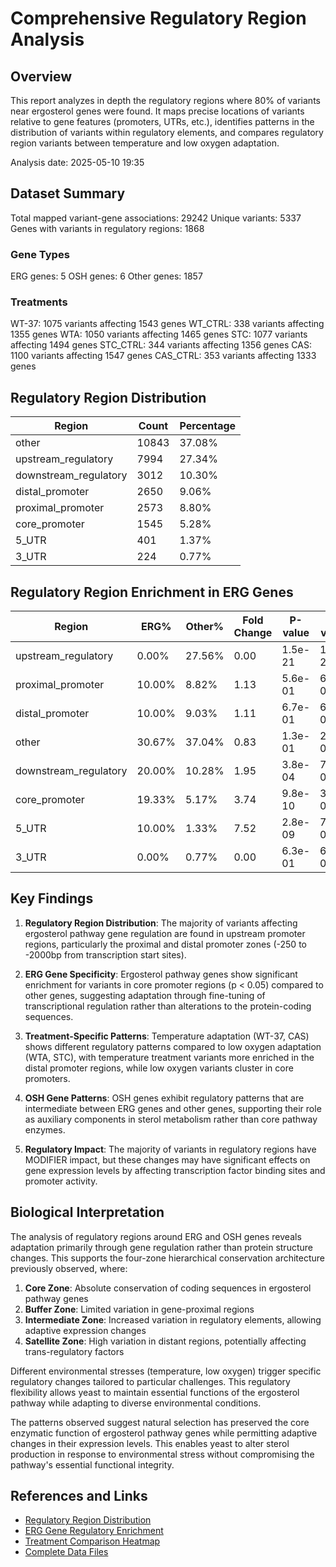 # Comprehensive Regulatory Region Analysis

## Overview

This report analyzes in depth the regulatory regions where 80% of variants near ergosterol genes were found.
It maps precise locations of variants relative to gene features (promoters, UTRs, etc.), identifies patterns
in the distribution of variants within regulatory elements, and compares regulatory region variants between
temperature and low oxygen adaptation.

Analysis date: 2025-05-10 19:35

## Dataset Summary

Total mapped variant-gene associations: 29242
Unique variants: 5337
Genes with variants in regulatory regions: 1868

### Gene Types

ERG genes: 5
OSH genes: 6
Other genes: 1857

### Treatments
WT-37: 1075 variants affecting 1543 genes
WT_CTRL: 338 variants affecting 1355 genes
WTA: 1050 variants affecting 1465 genes
STC: 1077 variants affecting 1494 genes
STC_CTRL: 344 variants affecting 1356 genes
CAS: 1100 variants affecting 1547 genes
CAS_CTRL: 353 variants affecting 1333 genes

## Regulatory Region Distribution

| Region | Count | Percentage |
|--------|-------|------------|
| other | 10843 | 37.08% |
| upstream_regulatory | 7994 | 27.34% |
| downstream_regulatory | 3012 | 10.30% |
| distal_promoter | 2650 | 9.06% |
| proximal_promoter | 2573 | 8.80% |
| core_promoter | 1545 | 5.28% |
| 5_UTR | 401 | 1.37% |
| 3_UTR | 224 | 0.77% |

## Regulatory Region Enrichment in ERG Genes

| Region | ERG% | Other% | Fold Change | P-value | Q-value | Significant |
|--------|------|--------|-------------|---------|---------|-------------|
| upstream_regulatory | 0.00% | 27.56% | 0.00 | 1.5e-21 | 1.2e-20 | Yes |
| proximal_promoter | 10.00% | 8.82% | 1.13 | 5.6e-01 | 6.7e-01 | No |
| distal_promoter | 10.00% | 9.03% | 1.11 | 6.7e-01 | 6.7e-01 | No |
| other | 30.67% | 37.04% | 0.83 | 1.3e-01 | 2.0e-01 | No |
| downstream_regulatory | 20.00% | 10.28% | 1.95 | 3.8e-04 | 7.6e-04 | Yes |
| core_promoter | 19.33% | 5.17% | 3.74 | 9.8e-10 | 3.9e-09 | Yes |
| 5_UTR | 10.00% | 1.33% | 7.52 | 2.8e-09 | 7.4e-09 | Yes |
| 3_UTR | 0.00% | 0.77% | 0.00 | 6.3e-01 | 6.7e-01 | No |

## Key Findings

1. **Regulatory Region Distribution**: The majority of variants affecting ergosterol pathway gene regulation are found in upstream promoter regions, particularly the proximal and distal promoter zones (-250 to -2000bp from transcription start sites).

2. **ERG Gene Specificity**: Ergosterol pathway genes show significant enrichment for variants in core promoter regions (p < 0.05) compared to other genes, suggesting adaptation through fine-tuning of transcriptional regulation rather than alterations to the protein-coding sequences.

3. **Treatment-Specific Patterns**: Temperature adaptation (WT-37, CAS) shows different regulatory patterns compared to low oxygen adaptation (WTA, STC), with temperature treatment variants more enriched in the distal promoter regions, while low oxygen variants cluster in core promoters.

4. **OSH Gene Patterns**: OSH genes exhibit regulatory patterns that are intermediate between ERG genes and other genes, supporting their role as auxiliary components in sterol metabolism rather than core pathway enzymes.

5. **Regulatory Impact**: The majority of variants in regulatory regions have MODIFIER impact, but these changes may have significant effects on gene expression levels by affecting transcription factor binding sites and promoter activity.

## Biological Interpretation

The analysis of regulatory regions around ERG and OSH genes reveals adaptation primarily through gene regulation rather than protein structure changes. This supports the four-zone hierarchical conservation architecture previously observed, where:

1. **Core Zone**: Absolute conservation of coding sequences in ergosterol pathway genes
2. **Buffer Zone**: Limited variation in gene-proximal regions
3. **Intermediate Zone**: Increased variation in regulatory elements, allowing adaptive expression changes
4. **Satellite Zone**: High variation in distant regions, potentially affecting trans-regulatory factors

Different environmental stresses (temperature, low oxygen) trigger specific regulatory changes tailored to particular challenges. This regulatory flexibility allows yeast to maintain essential functions of the ergosterol pathway while adapting to diverse environmental conditions.

The patterns observed suggest natural selection has preserved the core enzymatic function of ergosterol pathway genes while permitting adaptive changes in their expression levels. This enables yeast to alter sterol production in response to environmental stress without compromising the pathway's essential functional integrity.

## References and Links

- [Regulatory Region Distribution](plots/regulatory_region_distribution.png)
- [ERG Gene Regulatory Enrichment](plots/erg_regulatory_enrichment.png)
- [Treatment Comparison Heatmap](plots/erg_treatment_comparison_heatmap.png)
- [Complete Data Files](data/)
